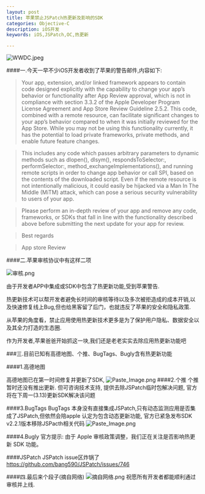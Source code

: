 ```yaml
---
layout: post
title: 苹果禁止JSPatch热更新及影响的SDK
categories: Objective-C
description: iOS开发
keywords: iOS,JSPatch,OC,热更新

---
```


![WWDC.jpeg](http://upload-images.jianshu.io/upload_images/2229730-181a03981e57e5f0.jpeg?imageMogr2/auto-orient/strip%7CimageView2/2/w/1240)

####一.今天一早不少iOS开发者收到了苹果的警告邮件,内容如下:

>Your app, extension, and/or linked framework appears to contain code designed explicitly with the capability to change your app’s behavior or functionality after App Review approval, which is not in compliance with section 3.3.2 of the Apple Developer Program License Agreement and App Store Review Guideline 2.5.2. This code, combined with a remote resource, can facilitate significant changes to your app’s behavior compared to when it was initially reviewed for the App Store. While you may not be using this functionality currently, it has the potential to load private frameworks, private methods, and enable future feature changes. 

>This includes any code which passes arbitrary parameters to dynamic methods such as dlopen(), dlsym(), respondsToSelector:, performSelector:, method_exchangeImplementations(), and running remote scripts in order to change app behavior or call SPI, based on the contents of the downloaded script. Even if the remote resource is not intentionally malicious, it could easily be hijacked via a Man In The Middle (MiTM) attack, which can pose a serious security vulnerability to users of your app.

>Please perform an in-depth review of your app and remove any code, frameworks, or SDKs that fall in line with the functionality described above before submitting the next update for your app for review.

>Best regards

>App store Review

####二.苹果审核协议中有这样二项

![审核.png](http://upload-images.jianshu.io/upload_images/2229730-dfbaa968c0dc85d5.png?imageMogr2/auto-orient/strip%7CimageView2/2/w/1240)

由于开发者APP中集成或SDK中包含了热更新功能,受到苹果警告.

热更新技术可以帮开发者避免长时间的审核等待以及多次被拒造成的成本开销,以及快速修复线上Bug,但也给黑客留了后门，也就违反了苹果的安全和隐私政策.

从苹果的角度看，禁止应用使用热更新技术更多是为了保护用户隐私、数据安全以及其全力打造的生态圈.

作为开发者,苹果爸爸开始抓这一块,我们还是老老实实去除应用热更新功能吧

###三.目前已知有高德地图、个推、BugTags、Bugly含有热更新功能

####1.高德地图

高德地图已在第一时间修复并更新了SDK,
![Paste_Image.png](http://upload-images.jianshu.io/upload_images/2229730-58dd51ac83b9be7c.png?imageMogr2/auto-orient/strip%7CimageView2/2/w/1240)
####2.个推
个推暂时还没有推出更新.
但可咨询技术支持,
提供去除JSPatch临时包解决问题,
官方将在下周一(3.13)更新SDK解决该问题

####3.BugTags
BugTags 本身没有直接集成JSPatch,只有动态监测应用是否集成了JSPatch,但依然会陪apple 认定为包含动态更新功能,
官方已紧急发布SDK v2.2.1版本移除JSPacth相关代码
![Paste_Image.png](http://upload-images.jianshu.io/upload_images/2229730-4c04b2c54eb06d66.png?imageMogr2/auto-orient/strip%7CimageView2/2/w/1240)

####4.Bugly
官方提示:
由于 Apple 审核政策调整，我们正在关注是否影响热更新 SDK 功能。

####JSPatch
JSPatch issue区炸锅了<https://github.com/bang590/JSPatch/issues/746>

####四.最后来个段子(摘自网络)
![摘自网络.png](http://upload-images.jianshu.io/upload_images/2229730-7ccbd6ff5508067a.png?imageMogr2/auto-orient/strip%7CimageView2/2/w/1240)
祝愿所有开发者都能顺利通过审核并上线.